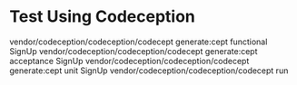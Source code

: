 # Test Using Codeception

vendor/codeception/codeception/codecept generate:cept functional SignUp
vendor/codeception/codeception/codecept generate:cept acceptance SignUp
vendor/codeception/codeception/codecept generate:cept unit SignUp
vendor/codeception/codeception/codecept run
